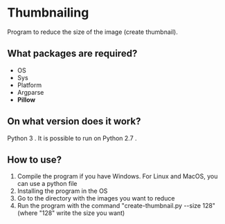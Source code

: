 # Thumbnailing

Program to reduce the size of the image (create thumbnail).

## What packages are required?

- OS
- Sys
- Platform
- Argparse
- **Pillow**

## On what version does it work?

Python 3 . It is possible to run on Python 2.7 .

## How to use?

1. Compile the program if you have Windows. For Linux and MacOS, you can use a python file
2. Installing the program in the OS
3. Go to the directory with the images you want to reduce
4. Run the program with the command "create-thumbnail.py --size 128" (where "128" write the size you want) 
